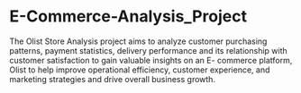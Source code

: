 # E-Commerce-Analysis_Project
The Olist Store Analysis project aims to analyze customer purchasing patterns, payment statistics, delivery performance and its relationship with customer satisfaction to gain valuable insights on an E- commerce platform, Olist to help improve operational efficiency, customer experience, and marketing strategies and drive overall business growth.


